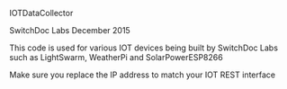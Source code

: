 
IOTDataCollector

SwitchDoc Labs
December 2015

This code is used for various IOT devices being built by SwitchDoc Labs such as LightSwarm, WeatherPi and SolarPowerESP8266

Make sure you replace the IP address to match your IOT REST interface


